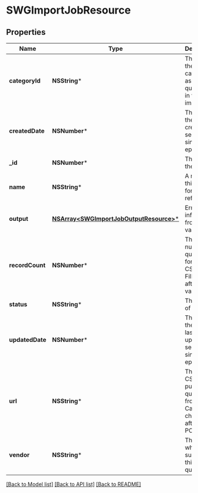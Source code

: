 # SWGImportJobResource

## Properties
Name | Type | Description | Notes
------------ | ------------- | ------------- | -------------
**categoryId** | **NSString*** | The id of the category to assign all questions in the import to | 
**createdDate** | **NSNumber*** | The date the job was created in seconds since unix epoc | [optional] 
**_id** | **NSNumber*** | The id of the job | [optional] 
**name** | **NSString*** | A name for this import for later reference | 
**output** | [**NSArray&lt;SWGImportJobOutputResource&gt;***](SWGImportJobOutputResource.md) | Error information from validation | [optional] 
**recordCount** | **NSNumber*** | The number of questions form the CSV file. Filled in after validation | [optional] 
**status** | **NSString*** | The status of the job | [optional] 
**updatedDate** | **NSNumber*** | The date the job was last updated in seconds since unix epoc | [optional] 
**url** | **NSString*** | The url of a CSV file to pull trivia questions from. Cannot be changed after initial POST | 
**vendor** | **NSString*** | The vendor who supplied this set of questions | 

[[Back to Model list]](../README.md#documentation-for-models) [[Back to API list]](../README.md#documentation-for-api-endpoints) [[Back to README]](../README.md)


